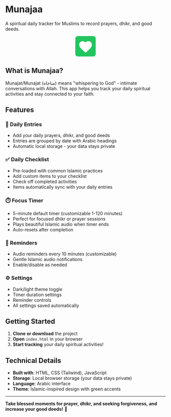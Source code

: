 # Munajaa

A spiritual daily tracker for Muslims to record prayers, dhikr, and good deeds.

<div align="center">
  <img src="src/assets/heart-logo.svg" alt="Munajat" width="64" height="64">
</div>

## What is Munajaa?

Munajat/Munajat (مناجاة) means "whispering to God" - intimate conversations with Allah. This app helps you track your daily spiritual activities and stay connected to your faith.

## Features

### 📝 Daily Entries
- Add your daily prayers, dhikr, and good deeds
- Entries are grouped by date with Arabic headings
- Automatic local storage - your data stays private

### ✅ Daily Checklist
- Pre-loaded with common Islamic practices
- Add custom items to your checklist
- Check off completed activities
- Items automatically sync with your daily entries

### ⏱️ Focus Timer
- 5-minute default timer (customizable 1-120 minutes)
- Perfect for focused dhikr or prayer sessions
- Plays beautiful Islamic audio when timer ends
- Auto-resets after completion

### 🔔 Reminders
- Audio reminders every 10 minutes (customizable)
- Gentle Islamic audio notifications
- Enable/disable as needed

### ⚙️ Settings
- Dark/light theme toggle
- Timer duration settings
- Reminder controls
- All settings saved automatically

## Getting Started

1. **Clone or download** the project
2. **Open** `index.html` in your browser
3. **Start tracking** your daily spiritual activities!

## Technical Details

- **Built with**: HTML, CSS (Tailwind), JavaScript
- **Storage**: Local browser storage (your data stays private)
- **Language**: Arabic interface
- **Theme**: Islamic-inspired design with green accents

---

**Take blessed moments for prayer, dhikr, and seeking forgiveness, and increase your good deeds!** 🌿
